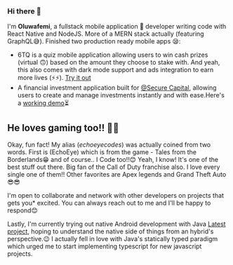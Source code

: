 ### Hi there 👋

I'm **Oluwafemi**, a fullstack mobile application 📱 developer writing code with React Native and NodeJS. More of a MERN stack actually (featuring GraphQL😅). Finished two production ready mobile apps 😪:
- 6TQ is a quiz mobile application allowing users to win cash prizes (virtual 🙃) based on the amount they choose to stake with. And yeah, this also comes with dark mode support and ads integration to earn more lives (⚡⚡). [Try it out](https://drive.google.com/file/d/1t-iUzfOWONnHo4EGGquaF8VC72O8o303/view?usp=sharing)
- A financial investment application built for [@Secure Capital](https://www.securecapitallimited.com), allowing users to create and manage investments instantly and with ease.Here's a [working demo](https://drive.google.com/file/d/1Sk15juw9Zffwy0aDlSByeioP-ZwEwF4s/view?usp=drivesdk)⏳

## He loves gaming too!! 😬😬
Okay,  fun fact! My alias (*echoeyecodes*) was actually coined from two words. First is (EchoEye) which is from the game - Tales from the Borderlands😁 and of course.. I Code too!!😊 Yeah, I know! It's one of the best stuff out there. Big fan of the Call of Duty franchise also. I love every single one of them!! Other favorites are Apex legends and Grand Theft Auto😎😎

I'm open to collaborate and network with other developers on projects that gets you* excited. You can always reach out to me and I'll be happy to respond😊

Lastly, I'm currently trying out native Android development with Java [Latest project](https://github.com/echoeyecodes/Sinnerman), hoping to understand the native side of things from an hybrid's perspective.😉 I actually fell in love with Java's statically typed paradigm which urged me to start implementing typescript for new javascript projects.
